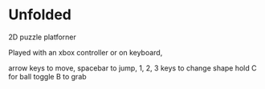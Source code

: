 # Unfolded
2D puzzle platforner


Played with an xbox controller or on keyboard, 

arrow keys to move, 
spacebar to jump, 
1, 2, 3 keys to change shape
hold C for ball
toggle B to grab
